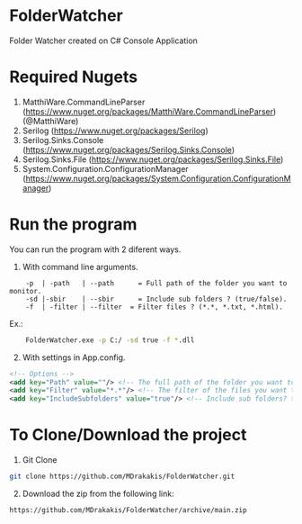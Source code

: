 # FolderWatcher
 Folder Watcher created on C# Console Application

# Required Nugets
1. MatthiWare.CommandLineParser (https://www.nuget.org/packages/MatthiWare.CommandLineParser) (@MatthiWare)
2. Serilog (https://www.nuget.org/packages/Serilog)
3. Serilog.Sinks.Console (https://www.nuget.org/packages/Serilog.Sinks.Console)
4. Serilog.Sinks.File (https://www.nuget.org/packages/Serilog.Sinks.File)
5. System.Configuration.ConfigurationManager (https://www.nuget.org/packages/System.Configuration.ConfigurationManager)

# Run the program
You can run the program with 2 diferent ways.

1. With command line arguments.
```Text
    -p  | -path   | --path      = Full path of the folder you want to monitor.
    -sd |-sbir    | --sbir      = Include sub folders ? (true/false).
    -f  | -filter | --filter  = Filter files ? (*.*, *.txt, *.html).
```
Ex.:

```Bash
    FolderWatcher.exe -p C:/ -sd true -f *.dll
```

2. With settings in App.config.
```xml
<!-- Options -->
<add key="Path" value=""/> <!-- The full path of the folder you want to monitoring. -->
<add key="Filter" value="*.*"/> <!-- The filter of the files you want to monitor (*.*, *.txt). -->
<add key="IncludeSubfolders" value="true"/> <!-- Include sub folders? true/false. -->
```

# To Clone/Download the project
1. Git Clone
```Bash 
git clone https://github.com/MDrakakis/FolderWatcher.git
```
2. Download the zip from the following link: 
```text
https://github.com/MDrakakis/FolderWatcher/archive/main.zip
```